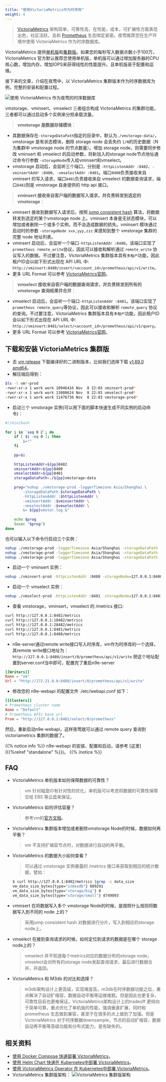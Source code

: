 ```yaml
---
title: "使用VictoriaMetrics作为时序库"
weight: 4
---
```

>[VictoriaMetrics](https://github.com/VictoriaMetrics/VictoriaMetrics) 架构简单，可靠性高，在性能，成本，可扩展性方面表现出色，社区活跃，且和 [Prometheus](https://prometheus.io) 生态绑定紧密。夜莺推荐您在生产环境中使用 VictoriaMetrics 作为时序数据库。

VictoriaMetrics 提供[单机版](https://docs.victoriametrics.com/Single-server-VictoriaMetrics.html)和[集群版](https://docs.victoriametrics.com/Cluster-VictoriaMetrics.html)。如果您的每秒写入数据点数小于100万，VictoriaMetrics 官方默认推荐您使用单机版，单机版可以通过增加服务器的CPU核心数，增加内存，增加IOPS来获得线性的性能提升。且单机版易于配置和运维。

接下来的文章，介绍在夜莺中，以 VictoriaMetrics 集群版本作为时序数据库为例，完整的安装和配置过程。

![使用 VictoriaMetrics 作为夜莺的时序数据库](/fc-monitoring-vm.png )

vmstorage、vminsert、vmselect 三者组合构成 VictoriaMetrics 的集群功能，三者都可以通过启动多个实例来分担承载流量。

>**vmstorage 是数据存储模块**：
- 其数据保存在`-storageDataPath`指定的目录中，默认为`./vmstorage-data/`，vmstorage 是有状态模块，删除 storage node 会丢失约 `1/N`的历史数据（N 为集群中 vmstorage node 的节点数量）。增加 storage node，则需要同步修改 vminsert 和  vmselect 的启动参数，将新加入的storage node节点地址通过命令行参数 `-storageNode`传入给vminsert和vmselect。
- vmstorage 启动后，会监听三个端口，分别是 `-httpListenAddr :8482`、`-vminsertAddr :8400`、`-vmselectAddr :8401`。端口`8400`负责接收来自 vminsert 的写入请求，端口`8401`负责接收来自 vmselect 的数据查询请求，端口`8482`则是 vmstorage 自身提供的 http api 接口。

>**vminsert 接收来自客户端的数据写入请求，并负责转发到选定的vmstorage**：
- vminsert 接收到数据写入请求后，按照  [jump consistent hash](https://github.com/lithammer/go-jump-consistent-hash)  算法，将数据转发到选定的某个vmstorage node 上。vminsert 本身是无状态模块，可以增加或者删除一个或多个实例，而不会造成数据的损失。vminsert 模块通过启动时的参数 `-storageNode xxx,yyy,zzz` 来感知到整个 vmstorage 集群的完整 node 地址列表。
- vminsert 启动后，会监听一个端口`-httpListenAddr :8480`。该端口实现了 `prometheus remote_write`协议，因此可以接收和解析通过 `remote_write` 协议写入的数据。不过要注意，VictoriaMetrics 集群版本具有`多租户`功能，因此租户ID会以如下形式出现在 API URL 中: `http://vminsert:8480/insert/<account_id>/prometheus/api/v1/write`。
- 更多 URL Format 可以参考 [VictoriaMetrics官网](https://docs.victoriametrics.com/Cluster-VictoriaMetrics.html#url-format)。

>**vmselect 接收来自客户端的数据查询请求，并负责转发到所有的 vmstorage 查询结果并合并**：
- vmselect 启动后，会监听一个端口`-httpListenAddr :8481`。该端口实现了 `prometheus remote_query`等协议，因此可以接收和解析 `remote_query` 协议的查询。不过要注意，VictoriaMetrics 集群版本具有`多租户`功能，因此租户ID会以如下形式出现在 API URL 中: `http://vminsert:8481/select/<account_id>/prometheus/api/v1/query`。
- 更多 URL Format 可以参考 [VictoriaMetrics官网](https://docs.victoriametrics.com/Cluster-VictoriaMetrics.html#url-format)。

## 下载和安装 VictoriaMetrics 集群版
- 去 [vm release](https://github.com/VictoriaMetrics/VictoriaMetrics/releases) 下载编译好的二进制版本，比如我们选择下载 [v1.69.0 amd64](https://github.com/VictoriaMetrics/VictoriaMetrics/releases/download/v1.69.0/victoria-metrics-amd64-v1.69.0-cluster.tar.gz)。
- 解压缩后得到：
```bash
$ls -l vm*-prod
-rwxr-xr-x 1 work work 10946416 Nov  8 22:03 vminsert-prod*
-rwxr-xr-x 1 work work 13000624 Nov  8 22:03 vmselect-prod*
-rwxr-xr-x 1 work work 11476736 Nov  8 22:03 vmstorage-prod*
```
- 启动三个 vmstorage 实例(可以用下面的脚本快速生成不同实例的启动命令)：
```bash
#!/bin/bash    
   
for i in `seq 0 2`; do  
    if [ $i -eq 0 ]; then
        i=""   
    fi         
   
    pp=$i      
   
    httpListenAddr=${pp}8482
    vminsertAddr=${pp}8400
    vmselectAddr=${pp}8401
    storageDataPath=./${pp}vmstorage-data
   
    prog="nohup ./vmstorage-prod -loggerTimezone Asia/Shanghai \
        -storageDataPath $storageDataPath \
        -httpListenAddr :$httpListenAddr \
        -vminsertAddr :$vminsertAddr \
        -vmselectAddr :$vmselectAddr \
        &> ${pp}vmstor.log &"
   
    echo $prog 
    (exec "$prog")                                                                                                                   
done
```

也可以输入以下命令行启动三个实例：

```bash
nohup ./vmstorage-prod -loggerTimezone Asia/Shanghai -storageDataPath ./vmstorage-data -httpListenAddr :8482 -vminsertAddr :8400 -vmselectAddr :8401 &> vmstor.log &
nohup ./vmstorage-prod -loggerTimezone Asia/Shanghai -storageDataPath ./1vmstorage-data -httpListenAddr :18482 -vminsertAddr :18400 -vmselectAddr :18401 &> 1vmstor.log &
nohup ./vmstorage-prod -loggerTimezone Asia/Shanghai -storageDataPath ./2vmstorage-data -httpListenAddr :28482 -vminsertAddr :28400 -vmselectAddr :28401 &> 2vmstor.log &
```

- 启动一个 vminsert 实例：
```bash
nohup ./vminsert-prod -httpListenAddr :8480 -storageNode=127.0.0.1:8400,127.0.0.1:18400,127.0.0.1:28400 &>vminsert.log  &
```

- 启动一个 vmselect 实例：
```bash
nohup ./vmselect-prod -httpListenAddr :8481 -storageNode=127.0.0.1:8401,127.0.0.1:18401,127.0.0.1:28401 &>vmselect.log &
```

- 查看 vmstorage，vminsert，vmselect 的 /metrics 接口:
```bash
curl http://127.0.0.1:8482/metrics 
curl http://127.0.0.1:18482/metrics 
curl http://127.0.0.1:28482/metrics 
curl http://127.0.0.1:8481/metrics 
curl http://127.0.0.1:8480/metrics 
```

- n9e-server通过remote write接口写入时序库，vm作为时序库的一个选择，其remote write接口地址为：`http://127.0.0.1:8480/insert/0/prometheus/api/v1/write` 把这个地址配置到server.conf当中即可，配置完了重启n9e-server
```toml
[[Writers]]
Name = "vm"
Url = "http://172.21.0.8:8480/insert/0/prometheus/api/v1/write"
```


- 修改您的 n9e-webapi 的配置文件 ./etc/webapi.conf 如下：
```toml
[[Clusters]]
# Prometheus cluster name
Name = "Default"
# Prometheus APIs base url
Prom = "http://127.0.0.1:8481/select/0/prometheus"
```

然后，重新启动n9e-webapi，这样夜莺就可以通过 remote query 查询到 victoriametrics 集群的数据了。

{{% notice info %}}
n9e-webapi 的安装、配置和启动，请参考 [这里]({{%relref "standalone" %}})。
{{% /notice %}}

## FAQ
- VictoriaMetrics 单机版本如何保障数据的可靠性？
	>vm 针对磁盘IO有针对性的优化，单机版可以考虑将数据的可靠性保障交给 EBS 等云盘来保证。
- VictoriaMetrics 如何评估容量？
	>参考vm的[官方文档](https://docs.victoriametrics.com/#capacity-planning)。
- VictoriaMetrics 集群版本增加或者删除vmstorage Node的时候，数据如何再平衡？
	>vm 不支持扩缩容节点时，对数据进行自动的再平衡。
- VictoriaMetrics 的数据大小如何查看？
	>可以通过 vmstorage 实例暴露的 /metrics 接口来获取到相应的统计数据，譬如：
	```bash
	$ curl http://127.0.0.1:8482/metrics |grep -i data_size
	vm_data_size_bytes{type="indexdb"} 609291
  vm_data_size_bytes{type="storage/big"} 0
  vm_data_size_bytes{type="storage/small"} 8749893
  ```
- vminsert 在将数据写入多个 vmstorage Node的时候，是按照什么规则将数据写入到不同的 node 上的？
	>采用jump consistent hash 对数据进行分片，写入到相应的storage node上。
- vmselect 在接到查询请求的时候，如何定位到请求的数据是在哪个 storage node上的？
	>vmselect 并不知道每个metrics对应的数据分布的storage node，vmselect会对所有的storage node发起查询请求，最后进行数据合并，并返回。
- VictoriaMetrics 和 M3db 的对比和选择？
	>m3db架构设计上更高级，实现难度高，m3db在时序数据功能之后，重点解决了自动扩缩容，数据自动平衡等运维难题。但是因此也更复杂，可靠性目前也更难保证。VictoriaMetrics架构设计上的tradeoff 更倾向于简单可靠，重点优化了单机版的性能，强调垂直扩展，同时和prometheus 生态做到兼容，甚至于在很多的点上做到了加强。但是 VictoriaMetrics 对于时序数据downsample，节点的自动扩缩容，数据自动再平衡等高级功能和分布式能力，是有缺失的。


## 相关资料
- [使用 Docker Compose 快速部署 VictoriaMetrics](https://docs.victoriametrics.com/Single-server-VictoriaMetrics.html#start-with-docker-compose)。
- [使用 Helm Chart 快速在 Kubernetes中部署 VictoriaMetrics](https://github.com/VictoriaMetrics/helm-charts)。
- [使用 VictoriaMetrics Operator 在 Kubernetes中部署 VictoriaMetrics](https://github.com/VictoriaMetrics/operator)。
- VictoriaMetrics 集群版架构：
![VictoriaMetrics 集群版架构 ](/vm-cluster-arch.png)
